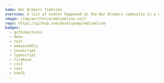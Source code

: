 ```yaml
---
name: War Brokers Timeline
overview: A list of events happened in the War Brokers community in a chronological order.
image: /img/portfolio/wbtimeline.avif
repo: https://github.com/developomp/wbtimeline
badges:
  - githubactions
  - deno
  - rust
  - webassembly
  - javascript
  - typescript
  - firebase
  - css3
  - sass
  - html5
---
```


<!-- add yew to badges -->
